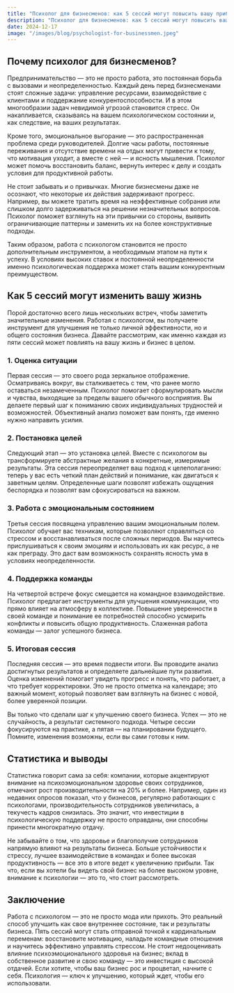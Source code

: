 ```yaml
---  
title: "Психолог для бизнесменов: как 5 сессий могут повысить вашу прибыль на 20%"  
description: "Психолог для бизнесменов: как 5 сессий могут повысить вашу прибыль на 20%"  
date: 2024-12-17
image: "/images/blog/psychologist-for-businessmen.jpeg" 
---
```


## Почему психолог для бизнесменов?

Предпринимательство — это не просто работа, это постоянная борьба с вызовами и неопределенностью. Каждый день перед бизнесменами стоят сложные задачи: управление ресурсами, взаимодействие с клиентами и поддержание конкурентоспособности. И в этом многообразии задач невидимой угрозой становится стресс. Он накапливается, сказываясь на вашем психологическом состоянии и, как следствие, на ваших результатах.

Кроме того, эмоциональное выгорание — это распространенная проблема среди руководителей. Долгие часы работы, постоянные переживания и отсутствие времени на отдых могут привести к тому, что мотивация уходит, а вместе с ней — и ясность мышления. Психолог может помочь восстановить баланс, вернуть интерес к делу и создать условия для продуктивной работы.

Не стоит забывать и о привычках. Многие бизнесмены даже не осознают, что некоторые их действия задерживают прогресс. Например, вы можете тратить время на неэффективные собрания или слишком долго задерживаться на решении незначительных вопросов. Психолог поможет взглянуть на эти привычки со стороны, выявить ограничивающие паттерны и заменить их на более конструктивные подходы.

Таким образом, работа с психологом становится не просто дополнительным инструментом, а необходимым этапом на пути к успеху. В условиях высоких ставок и постоянной неопределенности именно психологическая поддержка может стать вашим конкурентным преимуществом.
## Как 5 сессий могут изменить вашу жизнь

Порой достаточно всего лишь нескольких встреч, чтобы заметить значительные изменения. Работая с психологом, вы получаете инструмент для улучшения не только личной эффективности, но и общего состояния бизнеса. Давайте рассмотрим, как именно каждая из пяти сессий может повлиять на вашу жизнь и бизнес в целом.

### 1. Оценка ситуации

Первая сессия — это своего рода зеркальное отображение. Осматриваясь вокруг, вы сталкиваетесь с тем, что ранее могло оставаться незамеченным. Психолог помогает сформулировать мысли и чувства, выходящие за пределы вашего обычного восприятия. Вы делаете первый шаг к пониманию своих индивидуальных трудностей и возможностей. Объективный анализ поможет вам понять, где именно нужно направить усилия.

### 2. Постановка целей

Следующий этап — это установка целей. Вместе с психологом вы трансформируете абстрактные желания в конкретные, измеримые результаты. Эта сессия переопределяет ваш подход к целеполаганию: теперь у вас есть четкий план действий и понимание, как двигаться к заветным целям. Определенные шаги позволят избежать ощущения беспорядка и позволят вам сфокусироваться на важном.

### 3. Работа с эмоциональным состоянием

Третья сессия посвящена управлению вашим эмоциональным полем. Психолог обучает вас техникам, которые позволяют справляться со стрессом и восстанавливаться после сложных периодов. Вы научитесь прислушиваться к своим эмоциям и использовать их как ресурс, а не как преграду. Это даст вам возможность сохранять ясность ума в условиях неопределенности.

### 4. Поддержка команды

На четвертой встрече фокус смещается на командное взаимодействие. Психолог предлагает инструменты для улучшения коммуникации, что прямо влияет на атмосферу в коллективе. Повышение уверенности в своей команде и понимание ее потребностей способно усмирить конфликты и повысить общую продуктивность. Слаженная работа команды — залог успешного бизнеса.

### 5. Итоговая сессия

Последняя сессия — это время подвести итоги. Вы проводите анализ достигнутых результатов и определяете дальнейшие пути развития. Оценка изменений помогает увидеть прогресс и понять, что работает, а что требует корректировки. Это не просто отметка на календаре; это важный момент, который позволяет вам взглянуть на бизнес с новой, более уверенной позиции.

Вы только что сделали шаг к улучшению своего бизнеса. Успех — это не случайность, а результат системного подхода. Четыре сессии фокусируются на практике, а пятая — на планировании будущего. Помните, изменения возможны, если вы сами готовы к ним.
## Статистика и выводы

Статистика говорит сама за себя: компании, которые акцентируют внимание на психоэмоциональном здоровье своих сотрудников, отмечают рост производительности на 20% и более. Например, один из недавних опросов показал, что у бизнесов, регулярно работающих с психологами, производительность сотрудников увеличилась, а текучесть кадров снизилась. Это значит, что инвестиции в психологическую поддержку не просто оправданы, они способны принести многократную отдачу.

Не забывайте о том, что здоровье и благополучие сотрудников напрямую влияют на результаты бизнеса. Больше устойчивости к стрессу, лучшее взаимодействие в командах и более высокая продуктивность — все это в итоге ведет к увеличению прибыли. Так что, если вы хотели бы видеть свой бизнес на более высоком уровне, внимание к психологии — это то, что стоит рассмотреть.
## Заключение

Работа с психологом — это не просто мода или прихоть. Это реальный способ улучшить как свое внутреннее состояние, так и результаты бизнеса. Пять сессий могут стать отправной точкой к кардинальным переменам: восстановите мотивацию, наладьте командные отношения и научитесь эффективно управлять стрессом. Не стоит недооценивать влияние психоэмоционального здоровья на бизнес; вклад в собственное развитие и свою команду — это инвестиция с высокой отдачей. Если хотите, чтобы ваш бизнес рос и процветал, начните с себя. Психология — ключ к улучшению, который ждет, чтобы его использовали.